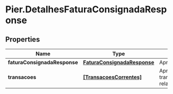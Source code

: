 # Pier.DetalhesFaturaConsignadaResponse

## Properties
Name | Type | Description | Notes
------------ | ------------- | ------------- | -------------
**faturaConsignadaResponse** | [**FaturaConsignadaResponse**](FaturaConsignadaResponse.md) | Apresenta os detalhes da fatura | [optional] 
**transacoes** | [**[TransacoesCorrentes]**](TransacoesCorrentes.md) | Apresenta as transa\u00C3\u00A7\u00C3\u00B5es relacionadas a fatura. | [optional] 


